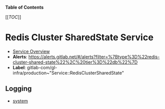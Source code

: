 <!-- MARKER: do not edit this section directly. Edit services/service-catalog.yml then run scripts/generate-docs -->

**Table of Contents**

[[_TOC_]]

# Redis Cluster SharedState Service

* [Service Overview](https://dashboards.gitlab.net/d/redis-cluster-shared-state-main/redis-cluster-shared-state-overview)
* **Alerts**: <https://alerts.gitlab.net/#/alerts?filter=%7Btype%3D%22redis-cluster-shared-state%22%2C%20tier%3D%22db%22%7D>
* **Label**: gitlab-com/gl-infra/production~"Service::RedisClusterSharedState"

## Logging

* [system]()

<!-- END_MARKER -->

<!-- ## Summary -->

<!-- ## Architecture -->

<!-- ## Performance -->

<!-- ## Scalability -->

<!-- ## Availability -->

<!-- ## Durability -->

<!-- ## Security/Compliance -->

<!-- ## Monitoring/Alerting -->

<!-- ## Links to further Documentation -->
